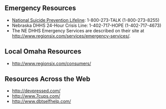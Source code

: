 ## Emergency Resources
* [National Suicide Prevention Lifeline](http://www.suicidepreventionlifeline.org/): 1-800-273-TALK (1-800-273-8255)
* Nebraska DHHS 24-Hour Crisis Line: 1-402-717-HOPE (1-402-717-4673)
* The NE DHHS Emergency Services are described on their site at http://www.regionsix.com/services/emergency-services/. 

## Local Omaha Resources
* http://www.regionsix.com/consumers/

## Resources Across the Web
* http://devpressed.com/
* http://www.7cups.com/
* http://www.dbtselfhelp.com/